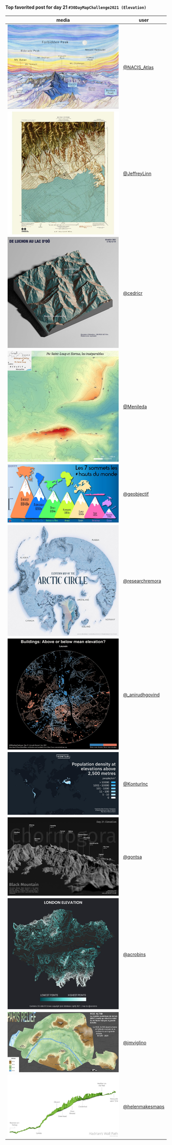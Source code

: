 #### Top favorited post for day 21 `#30DayMapChallenge2021 (Elevation)`

| media | user | 
|-------|------|
| ![image](../uploads/a08e0f1a5465ffde802e8bdd420d229a/image.png) |[@NACIS_Atlas](https://twitter.com/NACIS_Atlas/status/1462397791112732672)|
| ![image](../uploads/f334a18ecefad93cb3873d0fceef1d00/image.png) |[@JeffreyLinn](https://twitter.com/JeffreyLinn/status/1462526658070540288)|
| ![image](../uploads/609909c4def1d3a7574f69dc90df47fd/image.png) |[@cedricr](https://twitter.com/cedricr/status/1462511547411013636)|
| ![image](../uploads/5298c7b0241f24bdbb9e0cc754050ea5/image.png) |[@Menileda](https://twitter.com/Menileda/status/1462492025169797123)|
| ![image](../uploads/c6183384edabf70963e6d16a87bf8bb1/image.png) |[@geobjectif](https://twitter.com/geobjectif/status/1462451916563230724)|
| ![image](../uploads/9dc6aefd5097d911bb04572ae861d6a7/image.png) |[@researchremora](https://twitter.com/researchremora/status/1462528607876694016)|
| ![image](../uploads/6e4415d284b3fe3b3edac6576104c2f6/image.png) |[@_anirudhgovind](https://twitter.com/_anirudhgovind/status/1462508814213828614)|
| ![image](../uploads/fa094b6ae8e9a1446670eacc25b5eb06/image.png) |[@KonturInc](https://twitter.com/KonturInc/status/1462398387513446404)|
| ![image](../uploads/71506c48e1c4962793ca26b78309517c/image.png) |[@gontsa](https://twitter.com/gontsa/status/1462551776486297602)|
| ![image](../uploads/839d413418bbb7f6f80452edf98976f4/image.png) |[@acrobins](https://twitter.com/acrobins/status/1462390347485618180)|
| ![image](../uploads/c2e6e959cbe7a054cc91e42f59bef99a/image.png) |[@jmviglino](https://twitter.com/jmviglino/status/1462343555079409670)|
| ![image](../uploads/514bd76fc8f4310272596cfbbe2d7760/image.png) |[@helenmakesmaps](https://twitter.com/helenmakesmaps/status/1462420533794918403)|
